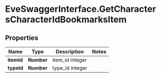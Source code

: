 # EveSwaggerInterface.GetCharactersCharacterIdBookmarksItem

## Properties
Name | Type | Description | Notes
------------ | ------------- | ------------- | -------------
**itemId** | **Number** | item_id integer | 
**typeId** | **Number** | type_id integer | 


